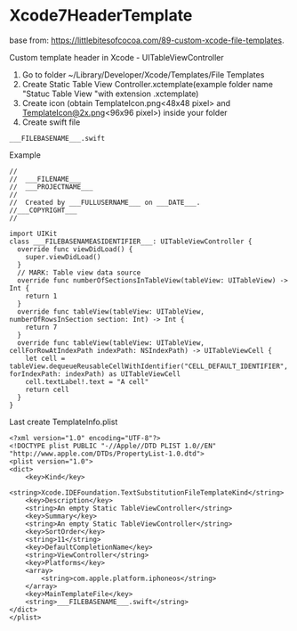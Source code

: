 # Xcode7HeaderTemplate
base from: https://littlebitesofcocoa.com/89-custom-xcode-file-templates.

Custom template header in Xcode - UITableViewController <br/>
1. Go to folder ~/Library/Developer/Xcode/Templates/File Templates <br/>
2. Create Static Table View Controller.xctemplate(example folder name "Statuc Table View "with extension .xctemplate)<br/>
3. Create icon (obtain TemplateIcon.png<48x48 pixel> and TemplateIcon@2x.png<96x96 pixel>) inside your folder<br/>
4. Create swift file <br/>
```shell
___FILEBASENAME___.swift
```
Example
```shell
//
//  ___FILENAME___
//  ___PROJECTNAME___
//
//  Created by ___FULLUSERNAME___ on ___DATE___.
//___COPYRIGHT___
//

import UIKit
class ___FILEBASENAMEASIDENTIFIER___: UITableViewController {
  override func viewDidLoad() {
    super.viewDidLoad()
  }
  // MARK: Table view data source
  override func numberOfSectionsInTableView(tableView: UITableView) -> Int {
    return 1
  }
  override func tableView(tableView: UITableView, numberOfRowsInSection section: Int) -> Int {
    return 7
  }
  override func tableView(tableView: UITableView, cellForRowAtIndexPath indexPath: NSIndexPath) -> UITableViewCell {
    let cell = tableView.dequeueReusableCellWithIdentifier("CELL_DEFAULT_IDENTIFIER", forIndexPath: indexPath) as UITableViewCell
    cell.textLabel!.text = "A cell"
    return cell
  }
}
```
Last create TemplateInfo.plist
```shell
<?xml version="1.0" encoding="UTF-8"?>
<!DOCTYPE plist PUBLIC "-//Apple//DTD PLIST 1.0//EN" "http://www.apple.com/DTDs/PropertyList-1.0.dtd">
<plist version="1.0">
<dict>
	<key>Kind</key>
	<string>Xcode.IDEFoundation.TextSubstitutionFileTemplateKind</string>
	<key>Description</key>
	<string>An empty Static TableViewController</string>
	<key>Summary</key>
	<string>An empty Static TableViewController</string>
	<key>SortOrder</key>
	<string>11</string>
	<key>DefaultCompletionName</key>
	<string>ViewController</string>
	<key>Platforms</key>
	<array>
		<string>com.apple.platform.iphoneos</string>
	</array>
	<key>MainTemplateFile</key>
	<string>___FILEBASENAME___.swift</string>
</dict>
</plist>
```
